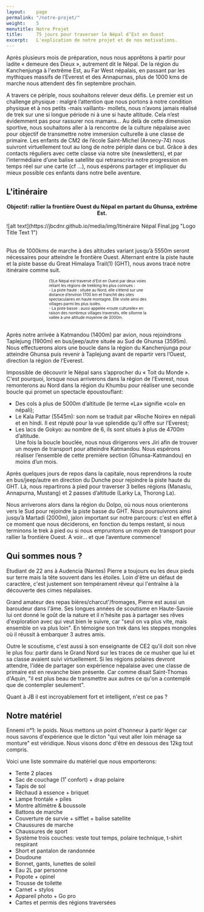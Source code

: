 ```yaml
---
layout:    page
permalink: "/notre-projet/"
weight:    5
menutitle: Notre Projet
title:     75 jours pour traverser le Népal d’Est en Ouest
excerpt:   L'explication de notre projet et de nos motivations.
---
```



Après plusieurs mois de préparation, nous nous apprêtons à partir pour ladite « demeure des Dieux », autrement dit le Népal. De la région du Kanchenjunga à l'extrême Est, au Far West népalais, en passant par les mythiques massifs de l’Everest et des Annapurnas, plus de 1000 kms de marche nous attendent dès fin septembre prochain. 

A travers ce périple, nous souhaitons relever deux défis. Le premier est un challenge physique : malgré l’attention que nous portons à notre condition physique et à nos petits -mais vaillants- mollets, nous n’avons jamais réalisé de trek sur une si longue période ni à une si haute altitude. Cela n’est évidemment pas pour rassurer nos mamans… Au delà de cette dimension sportive, nous souhaitons aller à la rencontre de la culture népalaise avec pour objectif de transmettre notre immersion culturelle à une classe de primaire. Les enfants de CM2 de l’école Saint-Michel (Annecy-74) nous suivront virtuellement tout au long de notre périple dans ce but. Grâce à des contacts réguliers avec cette classe via notre site (newsletters), et par l’intermédiaire d’une balise satellite qui retranscrira notre progression en temps réel sur une carte (cf …), nous espérons partager et impliquer du mieux possible ces enfants dans notre belle aventure.

## L'itinéraire

<center><B>Objectif: rallier la frontière Ouest du Népal en partant du Ghunsa, extrême Est.</B></center>
<br>
![alt text](https://jbcdnr.github.io/media/img/Itinéraire Népal Final.jpg "Logo Title Text 1")

<br>Plus de 1000kms de marche à des altitudes variant jusqu’à 5550m seront nécessaires pour atteindre le frontière Ouest. Alternant entre la piste haute et la piste basse du Great Himalaya Trail(1) (GHT), nous avons tracé notre itinéraire comme suit.

<div style="width: 280px;font-size:10px; margin:auto;">(1)Le Népal est traversé d'Est en Ouest par deux voies reliant les régions de trekking les plus connues :<br/>
- La piste haute : située au Nord, elle s’étend sur une distance d’environ 1700 km et franchit des sites spectaculaires en haute montagne. Elle visite ainsi des villages parmi les plus isolés.<br/>
- La piste basse : aussi appelée «route culturelle» en raison des nombreux villages traversés, elle sillonne la vallée à une altitude moyenne de 2000m.</div>

<br>Après notre arrivée à Katmandou (1400m) par avion, nous rejoindrons Taplejung (1900m) en bus/jeep/autre située au Sud de Ghunsa (3595m). Nous effectuerons alors une boucle dans la région du Kanchenjunga pour atteindre Ghunsa puis revenir à Taplejung avant de repartir vers l’Ouest, direction la région de l’Everest.

Impossible de découvrir le Népal sans s’approcher du « Toit du Monde ». C'est pourquoi, lorsque nous arriverons dans la région de l’Everest, nous remonterons au Nord dans la région du Khumbu pour réaliser une seconde boucle qui promet un spectacle époustouflant:<br/>
- Des cols à plus de 5000m d’altitude (le terme «La» signifie «col» en népali);<br/>
- Le Kala Pattar (5545m): son nom se traduit par «Roche Noire» en népali et en hindi. Il est réputé pour la vue splendide qu’il offre sur l’Everest;<br/>
- Les lacs de Gokyo: au nombre de 6, ils sont situés à plus de 4700m d’altitude.<br/>
Une fois la boucle bouclée, nous nous dirigerons vers Jiri afin de trouver un moyen de transport pour atteindre Katmandou. Nous espérons réaliser l’ensemble de cette première section (Ghunsa-Katmandou) en moins d’un mois.

Après quelques jours de repos dans la capitale, nous reprendrons la route en bus/jeep/autre en direction du Dunche pour rejoindre la piste haute du GHT. Là, nous repartirons à pied pour traverser 3 belles régions (Manaslu, Annapurna, Mustang) et 2 passes d’altitude (Larky La, Thorong La).

Nous arriverons alors dans la région du Dolpo, où nous nous orienterons vers le Sud pour rejoindre la piste basse du GHT. Nous poursuivrons ainsi jusqu’à Martadi (2000m), jalon important sur notre parcours: c'est en effet à ce moment que nous déciderons, en fonction du temps restant, si nous terminons le trek à pied ou si nous empruntons un moyen de transport pour rallier la frontière Ouest. A voir… et que l’aventure commence!

## Qui sommes nous ?

Etudiant de 22 ans à Audencia (Nantes) Pierre a toujours eu les deux pieds sur terre mais la tête souvent dans les étoiles. Loin d'être un défaut de caractère, c'est justement son tempérament rêveur qui l'entraîne à la découverte des cimes népalaises.<br/>

Grand amateur des repas bières/charcut'/fromages, Pierre est aussi un baroudeur dans l'âme. Ses longues années de scoutisme en Haute-Savoie lui ont donné le goût de la nature et il n'hésite pas à partager ses rêves d'exploration avec qui veut bien le suivre, car "seul on va plus vite, mais ensemble on va plus loin". En témoigne son trek dans les steppes mongoles où il réussit à embarquer 3 autres amis.<br/>

Outre le scoutisme, c'est aussi à son enseignante de CE2 qu'il doit son rêve le plus fou: partir dans le Grand Nord sur les traces de ce musher que lui et sa classe avaient suivi virtuellement. Si les régions polaires devront attendre, l'idée de partager son expérience népalaise avec une classe de primaire est en revanche  bien présente. Car comme disait Saint-Thomas d'Aquin, "il est plus beau de transmettre aux autres ce qu'on a contemplé que de contempler seulement".

Quant à JB il est incroyablement fort et intelligent, n'est ce pas ?

## Notre matériel

Ennemi n°1: le poids. Nous mettons un point d'honneur à partir léger car nous savons d'expérience que le dicton "qui veut aller loin ménage sa monture" est véridique. Nous visons donc d'être en dessous des 12kg tout compris.

Voici une liste sommaire du matériel que nous emporterons:

- Tente 2 places
- Sac de couchage (1˚ confort) + drap polaire
- Tapis de sol
- Réchaud à essence + briquet
- Lampe frontale + piles
- Montre altimètre & boussole
- Battons de marche
- Couverture de survie + sifflet + balise satellite
- Chaussures de marche
- Chaussures de sport
- Système trois couches: veste tout temps, polaire technique, t-shirt respirant
- Short et pantalon de randonnée
- Doudoune
- Bonnet, gants, lunettes de soleil
- Eau 2L par personne
- Popote + opinel
- Trousse de toilette
- Carnet + stylos
- Appareil photo + Go pro
- Cartes et permis des régions traversées
